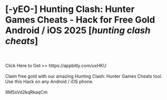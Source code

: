 # [-yEO-] Hunting Clash: Hunter Games Cheats - Hack for Free Gold Android / iOS 2025 [*hunting clash cheats*]
<br>
<br>Click Here to Get >> https://appbitly.com/uxHKU

<br>
<br>Claim free gold with our amazing Hunting Clash: Hunter Games Cheats tool. Use this Hack on any Android / iOS phone.
<br>
<br>9MSsVd2kqRkaqCm

